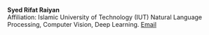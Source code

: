 **Syed Rifat Raiyan**  
Affiliation: Islamic University of Technology (IUT)
Natural Language Processing, Computer Vision, Deep Learning.
[Email](mailto:rifatraiyan@iut-dhaka.edu)